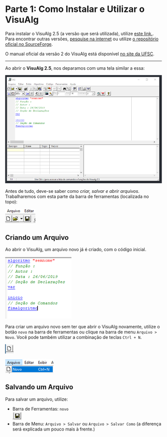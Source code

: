 # Parte 1: Como Instalar e Utilizar o VisuAlg
Para instalar o VisuAlg 2.5 (a versão que será utilizada), utilize [este link.]().<br>
Para encontrar outras versões, [pesquise na internet](https://www.google.com.br/search?q=visualg+download) ou utilize [o repositório oficial no SourceForge]().

O manual oficial da versão 2 do VisuAlg está disponível [no site da UFSC](http://www.inf.ufsc.br/~bosco.sobral/ensino/ine5201/Visualg2_manual.pf).

---

Ao abrir o **VisuAlg 2.5**, nos deparamos com uma tela similar a essa:

![Imagem: Tela Inicial do VisuAlg](img/telainicial_visualg.png)

Antes de tudo, deve-se saber como *criar, salvar e abrir arquivos*. Trabalharemos com esta parte da barra de ferramentas (localizada no topo):

![Imagem: Barra de Ferramentas - Novo, Abrir e Salvar](img/parte1/toolbar_novo-abrir-salvar.png)

## Criando um Arquivo

Ao abrir o VisuAlg, um arquivo novo já é criado, com o código inicial.

![Imagem: Código Inicial de um arquivo no VisuAlg](img/parte1/codigo-arquivo-novo.png)

Para criar um arquivo novo sem ter que abrir o VisuAlg novamente, utilize o botão ``novo`` na barra de ferramentas ou clique na barra de menu ``Arquivo > Novo``. Você pode também utilizar a combinação de teclas ``Ctrl + N``.

![Imagem: Barra de Ferramentas - Novo](img/parte1/toolbar_novo.png)

![Imagem: Barra de Menu "Arquivo" - Novo](img/parte1/menubar_arquivo-novo.png)

## Salvando um Arquivo

Para salvar um arquivo, utilize:<br>
- Barra de Ferramentas: ``novo``<br>
![Imagem: Barra de Ferramentas - Salvar](img/parte1/toolbar_salvar.png)
- Barra de Menu: ``Arquivo > Salvar`` ou ``Arquivo > Salvar Como`` (a diferença será explicada um pouco mais à frente.)